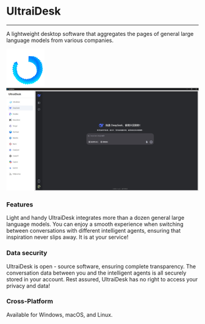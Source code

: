 # UltraiDesk

---

A lightweight desktop software that aggregates the pages of general large language models from various companies.

<img src="public/ultraidesk-logo.svg" alt="logo" style="zoom:50%;" />



<img src="public/demo.jpeg" alt="demo" />

### Features

Light and handy
UltraiDesk integrates more than a dozen general large language models. You can enjoy a smooth experience when switching between conversations with different intelligent agents, ensuring that inspiration never slips away. It is at your service!

### Data security

UltraiDesk is open - source software, ensuring complete transparency. The conversation data between you and the intelligent agents is all securely stored in your account. Rest assured, UltraiDesk has no right to access your privacy and data!

### Cross-Platform

Available for Windows, macOS, and Linux.